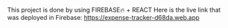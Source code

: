 This project is done by using FIREBASE🔥 + REACT
Here is the live link that was deployed in Firebase:
https://expense-tracker-d68da.web.app
